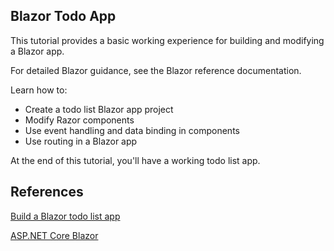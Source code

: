 ## Blazor Todo App

This tutorial provides a basic working experience for building and modifying a Blazor app. 

For detailed Blazor guidance, see the Blazor reference documentation.

Learn how to:

- Create a todo list Blazor app project
- Modify Razor components
- Use event handling and data binding in components
- Use routing in a Blazor app

At the end of this tutorial, you'll have a working todo list app.


## References

[Build a Blazor todo list app](https://learn.microsoft.com/en-us/aspnet/core/blazor/tutorials/build-a-blazor-app)

[ASP.NET Core Blazor](https://learn.microsoft.com/en-us/aspnet/core/blazor/?view=aspnetcore-8.0)
